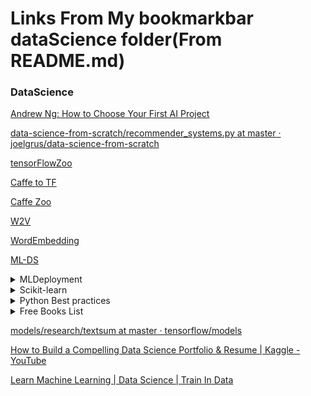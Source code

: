 # Links From My bookmarkbar dataScience folder(From README.md)

### DataScience



[Andrew Ng: How to Choose Your First AI Project](https://hbr.org/2019/02/how-to-choose-your-first-ai-project?fbclid=IwAR2mK1hfqRmYXRCeWPpIWm7snDt1HOQfHR5hbJINbLlCBcYSmXfn8Yvd3Gc)

[data-science-from-scratch/recommender_systems.py at master · joelgrus/data-science-from-scratch](https://github.com/joelgrus/data-science-from-scratch/blob/master/code-python3/recommender_systems.py)

[tensorFlowZoo](https://github.com/tensorflow/models/tree/master/research/)

[Caffe to TF](https://github.com/ethereon/caffe-tensorflow)

[Caffe Zoo](https://github.com/BVLC/caffe/wiki/Model-Zoo)

[W2V](https://www.tensorflow.org/tutorials/representation/word2vec)

[WordEmbedding](http://colah.github.io/posts/2014-07-NLP-RNNs-Representations/)

[ML-DS](http://lineardigressions.com/episodes/2019/3/3/are-machine-learning-engineers-the-new-data-scientists)



<details>
  <summary>MLDeployment</summary>





[Systems Perspective to Reproducibility](https://openreview.net/pdf?id=Byl4vavigX)

[Hidden Technical Debt](https://papers.nips.cc/paper/5656-hidden-technical-debt-in-machine-learning-systems.pdf)

[Bilding Reproducible Pipelie](https://arxiv.org/ftp/arxiv/papers/1810/1810.04570.pdf)

[FB Workflow](https://code.fb.com/ml-applications/introducing-fblearner-flow-facebook-s-ai-backbone/)

[UberEATS prediction](http://proceedings.mlr.press/v67/li17a/li17a.pdf)

[Using Apache Kafka to Drive Cutting-Edge Machine Learning | Confluent](https://www.confluent.io/blog/using-apache-kafka-drive-cutting-edge-machine-learning)

[CODE: kafka-streams-machine-learning-examples: This project contains examples which demonstrate how to deploy analytic models to mission-critical, scalable production environments leveraging Apache Kafka and its Streams API. Models are built with Python, H2O, TensorFlow, Keras, DeepLearning4 and other technologies.](https://github.com/kaiwaehner/kafka-streams-machine-learning-examples)

[Deep Learning With Apache Spark — Part 1 – Towards Data Science](https://towardsdatascience.com/deep-learning-with-apache-spark-part-1-6d397c16abd)
</details>



<details>
  <summary>Scikit-learn</summary>

[Introduction to scikit-learn - O'Reilly Media](https://www.oreilly.com/ideas/intro-to-scikit-learn)

[Six reasons why I recommend scikit-learn - O'Reilly Media](https://www.oreilly.com/ideas/six-reasons-why-i-recommend-scikit-learn)

[Why you should learn Scikit-learn | Packt Hub](https://hub.packtpub.com/learn-scikit-learn/)

[A Deep Dive Into Sklearn Pipelines | Kaggle](https://www.kaggle.com/baghern/a-deep-dive-into-sklearn-pipelines)

[Sklearn pipelines tutorial | Kaggle](https://www.kaggle.com/sermakarevich/sklearn-pipelines-tutorial)

[Managing Machine Learning Workflows with Scikit-learn Pipelines Part 1: A Gentle Introduction](https://www.kdnuggets.com/2017/12/managing-machine-learning-workflows-scikit-learn-pipelines-part-1.html)

</details>



<details>
  <summary>Python Best practices</summary>



[A "Best of the Best Practices" (BOBP) guide to developing in Python.](https://gist.github.com/sloria/7001839)

[Python coding standards/best practices - Stack Overflow](https://stackoverflow.com/questions/356161/python-coding-standards-best-practices)

[Python Best Practices – Real Python](https://realpython.com/tutorials/best-practices/)

[Code Style — The Hitchhiker's Guide to Python](https://docs.python-guide.org/writing/style/)

[Pycharm Tutorial](https://www.tutorialspoint.com/pycharm)

[PyCharm - Full Stack Python](https://www.fullstackpython.com/pycharm.html)

[PEP 8 -- Style Guide for Python Code | Python.org](https://www.python.org/dev/peps/pep-0008/)





[github](https://github.com/trainindata/deploying-machine-learning-models)

[featureEng github](https://github.com/solegalli/feature_engine)

[MLWorkshop](https://github.com/sameermahajan/MLWorkshop)

[keras](https://github.com/keras-team/keras)

[lstm anamoly](https://github.com/akash13singh/lstm_anomaly_thesis)

[Anomaly](https://github.com/numenta/NAB)

[Udacity Nanodegree ML](https://github.com/nialloh23/machine-learning-nd)

[udacity OAuth](https://github.com/udacity/OAuth2.0)







</details>



<details>
  <summary>Free Books List</summary>



[Feature Engineering and Selection: A Practical Approach for Predictive Models](https://bookdown.org/max/FES/)

[1\. Introduction — Dive into Deep Learning documentation](http://d2l.ai/chapter_introduction/intro.html)

[Dive into Deep Learning: An Interactive Book with Math, Code, and Discussions](http://d2l.ai/)

[Interpretable Machine Learning](https://christophm.github.io/interpretable-ml-book/)

[A Byte of Python](https://python.swaroopch.com/)

[Data Visualization](https://socviz.co/index.html)

[Algorithms of Reinforcement Learning: A new book by Csaba Szepesvari](https://sites.ualberta.ca/~szepesva/RLBook.html)

[web.mit.edu/dimitrib/www/RLbook.html](http://web.mit.edu/dimitrib/www/RLbook.html)

[Think Stats: Probability and Statistics for Programmers](http://www.greenteapress.com/thinkstats/)

[Bayesian Methods for Hackers](http://camdavidsonpilon.github.io/Probabilistic-Programming-and-Bayesian-Methods-for-Hackers/)

[UnderstandingMachineLearning/](http://www.cs.huji.ac.il/~shais/UnderstandingMachineLearning/)

[The Elements of Statistical Learning](https://web.stanford.edu/~hastie/ElemStatLearn//printings/ESLII_print10.pdf)

[Foundations of Data Science](https://www.cs.cornell.edu/jeh/book.pdf)

[The Ancient Art of the Numerati](http://guidetodatamining.com/)

[Mining of Massive Datasets](http://mmds.org/)

[Deep Learning](http://www.deeplearningbook.org/)

[Machine Learning Yearning](https://www.mlyearning.org/)

[jakevdp/PythonDataScienceHandbook: Python Data Science Handbook: full text in Jupyter Notebooks](https://github.com/jakevdp/PythonDataScienceHandbook)

[Think Bayes – Green Tea Press](http://greenteapress.com/wp/think-bayes/)

[Machine Learning and Big Data](http://www.kareemalkaseer.com/books/ml)

[Statistical Learning with Sparsity: the Lasso and Generalizations](https://web.stanford.edu/~hastie/StatLearnSparsity/)

[Statistical inference for data… by Brian Caffo [PDF/iPad/Kindle]](https://leanpub.com/LittleInferenceBook)

[Convex Optimization – Boyd and Vandenberghe](http://stanford.edu/~boyd/cvxbook/)

[NLTK Book](https://www.nltk.org/book/)

[Automate the Boring Stuff with Python](https://automatetheboringstuff.com/)

[Social Media Mining](http://dmml.asu.edu/smm/)

[Introduction to Machine Learning](http://ai.stanford.edu/~nilsson/mlbook.html)

[UnderstandingMachineLearning/understanding-machine-learning-theory-algorithms.pdf](http://www.cs.huji.ac.il/~shais/UnderstandingMachineLearning/understanding-machine-learning-theory-algorithms.pdf)

[Bayesian Reasoning and ML](http://web4.cs.ucl.ac.uk/staff/D.Barber/textbook/091117.pdf)
</details>





[models/research/textsum at master · tensorflow/models](https://github.com/tensorflow/models/tree/master/research/textsum)

[How to Build a Compelling Data Science Portfolio & Resume | Kaggle - YouTube](https://www.youtube.com/watch?v=xrhPjE7wHas&list=PLqFaTIg4myu-dNobDHQZPrD2wH27PthCG)

[Learn Machine Learning | Data Science | Train In Data](https://www.trainindata.com/learn-machine-learning)










